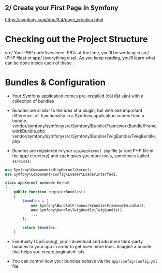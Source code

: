 ## 2/ Create your First Page in Symfony
https://symfony.com/doc/3.4/page_creation.html

# Checking out the Project Structure
src/
	Your PHP code lives here.
		99% of the time, you'll be working in src/ (PHP files) or app/ (everything else).
		As you keep reading, you'll learn what can be done inside each of these.

# Bundles & Configuration
+ Your Symfony application comes pre-installed (cài đặt sẵn) with a collection of bundles

+ Bundles are similar to the idea of a plugin, but with one important difference: all functionality in a Symfony application comes from a bundle.
	vendor/symfony/symfony/src/Symfony/Bundle/FrameworkBundle/FrameworkBundle.php
	vendor/symfony/symfony/src/Symfony/Bundle/TwigBundle/TwigBundle.php

+ Bundles are registered in your `app/AppKernel.php` file (a rare PHP file in the app/ directory) and each gives you more tools, sometimes called `services`:

```PHP
use Symfony\Component\HttpKernel\Kernel;
use Symfony\Component\Config\Loader\LoaderInterface;

class AppKernel extends Kernel
{
    public function registerBundles()
    {
        $bundles = [
            new Symfony\Bundle\FrameworkBundle\FrameworkBundle(),
            new Symfony\Bundle\TwigBundle\TwigBundle(),
            ...
        ];

        return $bundles;
    }
```

+ Eventually (Cuối cùng), you'll download and add more third-party bundles to your app in order to get even more tools. Imagine a bundle that helps you create paginated lists

+ You can control how your bundles behave via the `app/config/config.yml` file